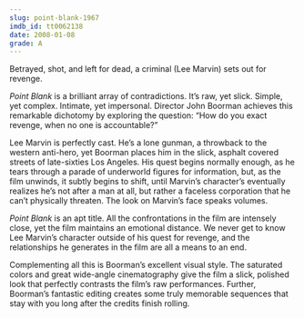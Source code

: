 ```yaml
---
slug: point-blank-1967
imdb_id: tt0062138
date: 2008-01-08
grade: A
---
```


Betrayed, shot, and left for dead, a criminal (Lee Marvin) sets out for revenge.

_Point Blank_ is a brilliant array of contradictions. It’s raw, yet slick. Simple, yet complex. Intimate, yet impersonal. Director John Boorman achieves this remarkable dichotomy by exploring the question: “How do you exact revenge, when no one is accountable?”

Lee Marvin is perfectly cast. He’s a lone gunman, a throwback to the western anti-hero, yet Boorman places him in the slick, asphalt covered streets of late-sixties Los Angeles. His quest begins normally enough, as he tears through a parade of underworld figures for information, but, as the film unwinds, it subtly begins to shift, until Marvin’s character’s eventually realizes he’s not after a man at all, but rather a faceless corporation that he can’t physically threaten. The look on Marvin’s face speaks volumes.

_Point Blank_ is an apt title. All the confrontations in the film are intensely close, yet the film maintains an emotional distance. We never get to know Lee Marvin’s character outside of his quest for revenge, and the relationships he generates in the film are all a means to an end.

Complementing all this is Boorman’s excellent visual style. The saturated colors and great wide-angle cinematography give the film a slick, polished look that perfectly contrasts the film’s raw performances. Further, Boorman’s fantastic editing creates some truly memorable sequences that stay with you long after the credits finish rolling.
